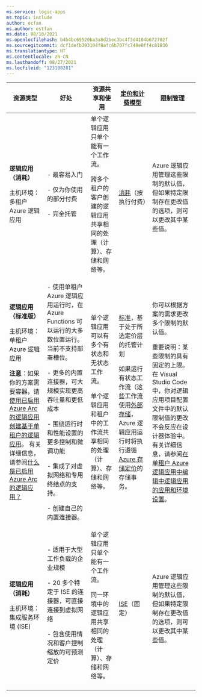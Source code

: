 ```yaml
---
ms.service: logic-apps
ms.topic: include
author: ecfan
ms.author: estfan
ms.date: 08/18/2021
ms.openlocfilehash: b4b4bc65520ba3a8d2bec3bc4f3d4184b672702f
ms.sourcegitcommit: dcf1defb393104f8afc6b707fc748e0ff4c81830
ms.translationtype: HT
ms.contentlocale: zh-CN
ms.lasthandoff: 08/27/2021
ms.locfileid: "123108281"
---
```

| 资源类型 | 好处 | 资源共享和使用 | [定价和计费模型](../articles/logic-apps/logic-apps-pricing.md) | [限制管理](../articles/logic-apps/logic-apps-limits-and-config.md) |
|---------------|----------|----------------------------|---------------------------------------------------------------------------|-----------------------------------------------------------------------------|
| **逻辑应用（消耗）** <p><p>主机环境：多租户 Azure 逻辑应用 | - 最容易入门 <p><p>- 仅为你使用的部分付费 <p><p>- 完全托管 | 单个逻辑应用只单个能有一个工作流。 <p><p>跨多个租户的客户创建的逻辑应用共享相同的处理（计算）、存储和网络等。 | [消耗](../articles/logic-apps/logic-apps-pricing.md#consumption-pricing)（按执行付费） | Azure 逻辑应用管理这些限制的默认值，但如果特定限制存在更改值的选项，则可以更改其中某些值。 |
| **逻辑应用（标准版）** <p><p>主机环境： <br>单租户 Azure 逻辑应用 <p><p>**注意**：如果你的方案需要容器，请[使用已启用 Azure Arc 的逻辑应用创建基于单租户的逻辑应用](../articles/logic-apps/azure-arc-enabled-logic-apps-create-deploy-workflows.md)。 有关详细信息，请参阅[什么是已启用 Azure Arc 的逻辑应用？](../articles/logic-apps/azure-arc-enabled-logic-apps-overview.md) | - 使用单租户 Azure 逻辑应用运行时，在 Azure Functions 可以运行的大多数位置运行。 当前不支持部署槽位。 <p><p>- 更多的内置连接器，可大规模实现更高吞吐量和更低成本 <p><p>- 围绕运行时和性能设置的更多控制和微调功能 <p><p>- 集成了对虚拟网络和专用终结点的支持。 <p><p>- 创建自己的内置连接器。 | 单个逻辑应用可以有多个有状态和无状态[ ](../articles/logic-apps/single-tenant-overview-compare.md#stateful-stateless)工作流。 <p><p>单个逻辑应用和租户中的工作流共享相同的处理（计算）、存储和网络等。 | [标准](../articles/logic-apps/logic-apps-pricing.md#standard-pricing)，基于处于所选定价层的托管计划 <p><p>如果运行有状态工作流（这些工作流使用[外部存储](../articles/azure-functions/storage-considerations.md#storage-account-requirements)，Azure 逻辑应用运行时将执行遵循 [Azure 存储定价](https://azure.microsoft.com/pricing/details/storage/)的存储事务。 | 你可以根据方案的需求更改多个限制的默认值。 <p><p>重要说明：某些限制的具有固定的上限。 在 Visual Studio Code 中，你对逻辑应用项目配置文件中的默认限制值的更改不会反应在设计器体验中。 有关详细信息，请参阅[在单租户 Azure 逻辑应用中编辑中逻辑应用的应用和环境设置](../articles/logic-apps/edit-app-settings-host-settings.md)。 |
| **逻辑应用（消耗）** <p><p>主机环境： <br>集成服务环境 (ISE) | - 适用于大型工作负载的企业规模 <p><p>- 20 多个特定于 ISE 的连接器，可直接连接到虚拟网络 <p><p>- 包含使用情况和客户控制缩放的可预测定价 | 单个逻辑应用只单个能有一个工作流。 <p><p>同一环境中的逻辑应用共享相同的处理（计算）、存储和网络等。 | [ISE](../articles/logic-apps/logic-apps-pricing.md#ise-pricing)（固定） | Azure 逻辑应用管理这些限制的默认值，但如果特定限制存在更改值的选项，则可以更改其中某些值。 |
||||||